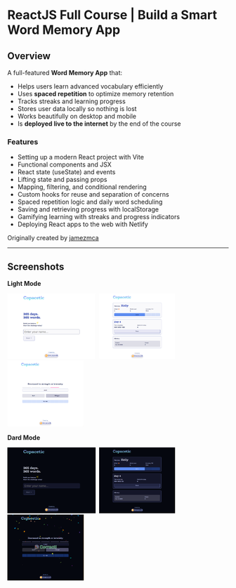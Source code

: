 # ReactJS Full Course | Build a Smart Word Memory App

## Overview
A full-featured **Word Memory App** that:
- Helps users learn advanced vocabulary efficiently
- Uses **spaced repetition** to optimize memory retention
- Tracks streaks and learning progress
- Stores user data locally so nothing is lost
- Works beautifully on desktop and mobile
- Is **deployed live to the internet** by the end of the course

### Features
- Setting up a modern React project with Vite
- Functional components and JSX
- React state (useState) and events
- Lifting state and passing props
- Mapping, filtering, and conditional rendering
- Custom hooks for reuse and separation of concerns
- Spaced repetition logic and daily word scheduling
- Saving and retrieving progress with localStorage
- Gamifying learning with streaks and progress indicators
- Deploying React apps to the web with Netlify

Originally created by [jamezmca](https://github.com/jamezmca)

---

## Screenshots

<strong>Light Mode</strong>
  <p>
    <img src="./src/assets/images/copacetic-welcome-1.png" height="150" style="margin-right: 5px" alt="Start Page"/>
    <img src="./src/assets/images/copacetic-stats-1.png" height="150" alt="Stats Page"/>
    <img src="./src/assets/images/copacetic-challenge-1.png" height="150" style="margin-right: 5px" alt="Challenge Page"/>
    <br />
</p>

<strong>Dard Mode</strong>
  <p>
    <img src="./src/assets/images/copacetic-welcome-2.png" height="150" style="margin-right: 5px" alt="Start Page"/>
    <img src="./src/assets/images/copacetic-stats-2.png" height="150" alt="Stats Page"/>
    <img src="./src/assets/images/copacetic-challenge-2.png" height="150" style="margin-right: 5px" alt="Challenge Page"/>
    <br />
</p>
